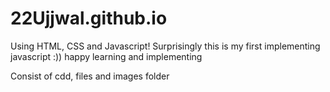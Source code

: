 # 22Ujjwal.github.io
Using HTML, CSS and Javascript!
Surprisingly this is my first implementing javascript :)) happy learning and implementing

Consist of cdd, files and images folder
